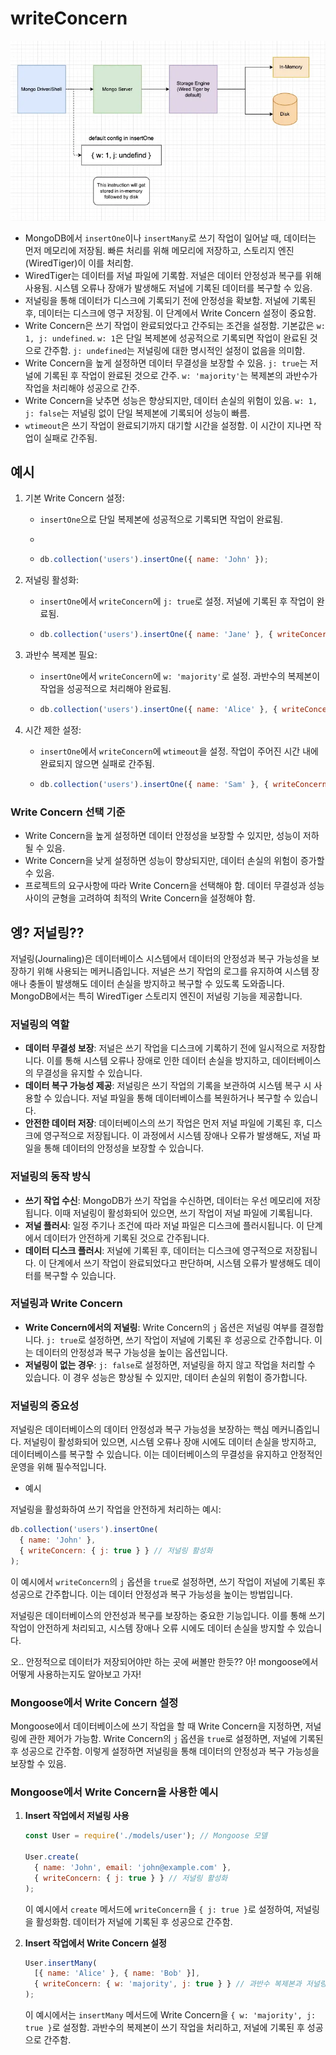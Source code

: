 # writeConcern

![Alt text](image.png)

- MongoDB에서 `insertOne`이나 `insertMany`로 쓰기 작업이 일어날 때, 데이터는 먼저 메모리에 저장됨. 빠른 처리를 위해 메모리에 저장하고, 스토리지 엔진(WiredTiger)이 이를 처리함.
- WiredTiger는 데이터를 저널 파일에 기록함. 저널은 데이터 안정성과 복구를 위해 사용됨. 시스템 오류나 장애가 발생해도 저널에 기록된 데이터를 복구할 수 있음.
- 저널링을 통해 데이터가 디스크에 기록되기 전에 안정성을 확보함. 저널에 기록된 후, 데이터는 디스크에 영구 저장됨. 이 단계에서 Write Concern 설정이 중요함.
- Write Concern은 쓰기 작업이 완료되었다고 간주되는 조건을 설정함. 기본값은 `w: 1, j: undefined`. `w: 1`은 단일 복제본에 성공적으로 기록되면 작업이 완료된 것으로 간주함. `j: undefined`는 저널링에 대한 명시적인 설정이 없음을 의미함.
- Write Concern을 높게 설정하면 데이터 무결성을 보장할 수 있음. `j: true`는 저널에 기록된 후 작업이 완료된 것으로 간주. `w: 'majority'`는 복제본의 과반수가 작업을 처리해야 성공으로 간주.
- Write Concern을 낮추면 성능은 향상되지만, 데이터 손실의 위험이 있음. `w: 1, j: false`는 저널링 없이 단일 복제본에 기록되어 성능이 빠름.
- `wtimeout`은 쓰기 작업이 완료되기까지 대기할 시간을 설정함. 이 시간이 지나면 작업이 실패로 간주됨.

## 예시

1. 기본 Write Concern 설정:
   - `insertOne`으로 단일 복제본에 성공적으로 기록되면 작업이 완료됨.
   - 

   - ```javascript
     db.collection('users').insertOne({ name: 'John' });
     ```

2. 저널링 활성화:
   - `insertOne`에서 `writeConcern`에 `j: true`로 설정. 저널에 기록된 후 작업이 완료됨.

   - ```javascript
     db.collection('users').insertOne({ name: 'Jane' }, { writeConcern: { j: true } });
     ```

3. 과반수 복제본 필요:
   - `insertOne`에서 `writeConcern`에 `w: 'majority'`로 설정. 과반수의 복제본이 작업을 성공적으로 처리해야 완료됨.

   - ```javascript
     db.collection('users').insertOne({ name: 'Alice' }, { writeConcern: { w: 'majority' } });
     ```

4. 시간 제한 설정:
   - `insertOne`에서 `writeConcern`에 `wtimeout`을 설정. 작업이 주어진 시간 내에 완료되지 않으면 실패로 간주됨.

   - ```javascript
     db.collection('users').insertOne({ name: 'Sam' }, { writeConcern: { w: 1, wtimeout: 1000 } });
     ```

### Write Concern 선택 기준

- Write Concern을 높게 설정하면 데이터 안정성을 보장할 수 있지만, 성능이 저하될 수 있음.
- Write Concern을 낮게 설정하면 성능이 향상되지만, 데이터 손실의 위험이 증가할 수 있음.
- 프로젝트의 요구사항에 따라 Write Concern을 선택해야 함. 데이터 무결성과 성능 사이의 균형을 고려하여 최적의 Write Concern을 설정해야 함.

## 엥? 저널링??

저널링(Journaling)은 데이터베이스 시스템에서 데이터의 안정성과 복구 가능성을 보장하기 위해 사용되는 메커니즘입니다. 저널은 쓰기 작업의 로그를 유지하여 시스템 장애나 충돌이 발생해도 데이터 손실을 방지하고 복구할 수 있도록 도와줍니다. MongoDB에서는 특히 WiredTiger 스토리지 엔진이 저널링 기능을 제공합니다.

### 저널링의 역할

- **데이터 무결성 보장**: 저널은 쓰기 작업을 디스크에 기록하기 전에 일시적으로 저장합니다. 이를 통해 시스템 오류나 장애로 인한 데이터 손실을 방지하고, 데이터베이스의 무결성을 유지할 수 있습니다.
- **데이터 복구 가능성 제공**: 저널링은 쓰기 작업의 기록을 보관하여 시스템 복구 시 사용할 수 있습니다. 저널 파일을 통해 데이터베이스를 복원하거나 복구할 수 있습니다.
- **안전한 데이터 저장**: 데이터베이스의 쓰기 작업은 먼저 저널 파일에 기록된 후, 디스크에 영구적으로 저장됩니다. 이 과정에서 시스템 장애나 오류가 발생해도, 저널 파일을 통해 데이터의 안정성을 보장할 수 있습니다.

### 저널링의 동작 방식

- **쓰기 작업 수신**: MongoDB가 쓰기 작업을 수신하면, 데이터는 우선 메모리에 저장됩니다. 이때 저널링이 활성화되어 있으면, 쓰기 작업이 저널 파일에 기록됩니다.
- **저널 플러시**: 일정 주기나 조건에 따라 저널 파일은 디스크에 플러시됩니다. 이 단계에서 데이터가 안전하게 기록된 것으로 간주됩니다.
- **데이터 디스크 플러시**: 저널에 기록된 후, 데이터는 디스크에 영구적으로 저장됩니다. 이 단계에서 쓰기 작업이 완료되었다고 판단하며, 시스템 오류가 발생해도 데이터를 복구할 수 있습니다.

### 저널링과 Write Concern

- **Write Concern에서의 저널링**: Write Concern의 `j` 옵션은 저널링 여부를 결정합니다. `j: true`로 설정하면, 쓰기 작업이 저널에 기록된 후 성공으로 간주합니다. 이는 데이터의 안정성과 복구 가능성을 높이는 옵션입니다.
- **저널링이 없는 경우**: `j: false`로 설정하면, 저널링을 하지 않고 작업을 처리할 수 있습니다. 이 경우 성능은 향상될 수 있지만, 데이터 손실의 위험이 증가합니다.

### 저널링의 중요성

저널링은 데이터베이스의 데이터 안정성과 복구 가능성을 보장하는 핵심 메커니즘입니다. 저널링이 활성화되어 있으면, 시스템 오류나 장애 시에도 데이터 손실을 방지하고, 데이터베이스를 복구할 수 있습니다. 이는 데이터베이스의 무결성을 유지하고 안정적인 운영을 위해 필수적입니다.

- 예시

저널링을 활성화하여 쓰기 작업을 안전하게 처리하는 예시:

```javascript
db.collection('users').insertOne(
  { name: 'John' },
  { writeConcern: { j: true } } // 저널링 활성화
);
```

이 예시에서 `writeConcern`의 `j` 옵션을 `true`로 설정하면, 쓰기 작업이 저널에 기록된 후 성공으로 간주합니다. 이는 데이터 안정성과 복구 가능성을 높이는 방법입니다.

저널링은 데이터베이스의 안전성과 복구를 보장하는 중요한 기능입니다. 이를 통해 쓰기 작업이 안전하게 처리되고, 시스템 장애나 오류 시에도 데이터 손실을 방지할 수 있습니다.

오.. 안정적으로 데이터가 저장되어야만 하는 곳에 써볼만 한듯??
아! mongoose에서 어떻게 사용하는지도 알아보고 가자!

### Mongoose에서 Write Concern 설정

Mongoose에서 데이터베이스에 쓰기 작업을 할 때 Write Concern을 지정하면, 저널링에 관한 제어가 가능함. Write Concern의 `j` 옵션을 `true`로 설정하면, 저널에 기록된 후 성공으로 간주함. 이렇게 설정하면 저널링을 통해 데이터의 안정성과 복구 가능성을 보장할 수 있음.

### Mongoose에서 Write Concern을 사용한 예시

1. **Insert 작업에서 저널링 사용**

   ```javascript
   const User = require('./models/user'); // Mongoose 모델

   User.create(
     { name: 'John', email: 'john@example.com' },
     { writeConcern: { j: true } } // 저널링 활성화
   );
   ```

   이 예시에서 `create` 메서드에 `writeConcern`을 `{ j: true }`로 설정하여, 저널링을 활성화함. 데이터가 저널에 기록된 후 성공으로 간주함.

2. **Insert 작업에서 Write Concern 설정**

   ```javascript
   User.insertMany(
     [{ name: 'Alice' }, { name: 'Bob' }],
     { writeConcern: { w: 'majority', j: true } } // 과반수 복제본과 저널링 활성화
   );
   ```

   이 예시에서는 `insertMany` 메서드에 Write Concern을 `{ w: 'majority', j: true }`로 설정함. 과반수의 복제본이 쓰기 작업을 처리하고, 저널에 기록된 후 성공으로 간주함.
